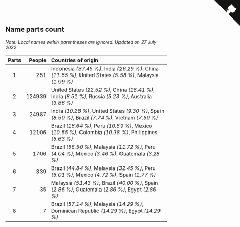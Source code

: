 ## Name parts count

*Note: Local names within parentheses are ignored.*
*Updated on 27 July 2022*

| Parts | People | Countries of origin |
| :--: | ---: | :--- |
| 1 | 251 | Indonesia *(37.45 %)*, India *(26.29 %)*, China *(11.55 %)*, United States *(5.58 %)*, Malaysia *(1.99 %)* |
| 2 | 124939 | United States *(22.52 %)*, China *(18.41 %)*, India *(8.51 %)*, Russia *(5.23 %)*, Australia *(3.86 %)* |
| 3 | 24987 | India *(10.28 %)*, United States *(9.30 %)*, Spain *(8.50 %)*, Brazil *(7.74 %)*, Vietnam *(7.50 %)* |
| 4 | 12106 | Brazil *(16.64 %)*, Peru *(10.89 %)*, Mexico *(10.55 %)*, Colombia *(10.38 %)*, Philippines *(5.63 %)* |
| 5 | 1706 | Brazil *(58.50 %)*, Malaysia *(11.72 %)*, Peru *(4.04 %)*, Mexico *(3.46 %)*, Guatemala *(3.28 %)* |
| 6 | 339 | Brazil *(44.84 %)*, Malaysia *(32.45 %)*, Peru *(5.01 %)*, Mexico *(4.72 %)*, Spain *(1.77 %)* |
| 7 | 35 | Malaysia *(51.43 %)*, Brazil *(40.00 %)*, Spain *(2.86 %)*, Guatemala *(2.86 %)*, Egypt *(2.86 %)* |
| 8 | 7 | Brazil *(57.14 %)*, Malaysia *(14.29 %)*, Dominican Republic *(14.29 %)*, Egypt *(14.29 %)* |


<a href="https://github.com/JustinTimeCuber/wca_statistics" class="github-corner" aria-label="View source on Github"><svg width="80" height="80" viewBox="0 0 250 250" style="fill:#151513; color:#fff; position: absolute; top: 0; border: 0; right: 0;" aria-hidden="true"><path d="M0,0 L115,115 L130,115 L142,142 L250,250 L250,0 Z"></path><path d="M128.3,109.0 C113.8,99.7 119.0,89.6 119.0,89.6 C122.0,82.7 120.5,78.6 120.5,78.6 C119.2,72.0 123.4,76.3 123.4,76.3 C127.3,80.9 125.5,87.3 125.5,87.3 C122.9,97.6 130.6,101.9 134.4,103.2" fill="currentColor" style="transform-origin: 130px 106px;" class="octo-arm"></path><path d="M115.0,115.0 C114.9,115.1 118.7,116.5 119.8,115.4 L133.7,101.6 C136.9,99.2 139.9,98.4 142.2,98.6 C133.8,88.0 127.5,74.4 143.8,58.0 C148.5,53.4 154.0,51.2 159.7,51.0 C160.3,49.4 163.2,43.6 171.4,40.1 C171.4,40.1 176.1,42.5 178.8,56.2 C183.1,58.6 187.2,61.8 190.9,65.4 C194.5,69.0 197.7,73.2 200.1,77.6 C213.8,80.2 216.3,84.9 216.3,84.9 C212.7,93.1 206.9,96.0 205.4,96.6 C205.1,102.4 203.0,107.8 198.3,112.5 C181.9,128.9 168.3,122.5 157.7,114.1 C157.9,116.9 156.7,120.9 152.7,124.9 L141.0,136.5 C139.8,137.7 141.6,141.9 141.8,141.8 Z" fill="currentColor" class="octo-body"></path></svg></a><style>.github-corner:hover .octo-arm{animation:octocat-wave 560ms ease-in-out}@keyframes octocat-wave{0%,100%{transform:rotate(0)}20%,60%{transform:rotate(-25deg)}40%,80%{transform:rotate(10deg)}}@media (max-width:500px){.github-corner:hover .octo-arm{animation:none}.github-corner .octo-arm{animation:octocat-wave 560ms ease-in-out}}</style>
